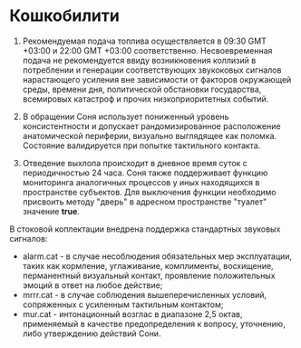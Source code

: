 # Кошкобилити

1. Рекомендуемая подача топлива осуществляется в 09:30 GMT +03:00 и 22:00 GMT +03:00 соответственно. Несвоевременная подача не рекомендуется ввиду возникновения коллизий в потреблении и генерации соответствующих звукоковых сигналов нарастающего усиления вне зависимости от факторов окружающей среды, времени дня, политической обстановки государства, всемировых катастроф и прочих низкоприоритетных событий.

3. В обращении Соня использует пониженный уровень консистентности и допускает рандомизированное расположение анатомической периферии, визуально выглядящее как поломка. Состояние валидируется при попытке тактильного контакта.

5. Отведение выхлопа происходит в дневное время суток с периодичностью 24 часа. Соня также поддерживает функцию мониторинга аналогичных процессов у иных находящихся в пространстве субъектов. Для выключения функции необходимо присвоить методу "дверь" в адресном пространстве "туалет" значение **true**.

В стоковой коплектации внедрена поддержка стандартных звуковых сигналов:
- alarm.cat - в случае несоблюдения обязательных мер эксплуатации, таких как кормление, углаживание, комплименты, восхищение, перманентный визуальный контакт, проявление положительных эмоций в ответ на любое действие;
- mrrr.cat - в случае соблюдения вышеперечисленных условий, сопряженных с усиленным тактильным контактом;
- mur.cat - интонационный возглас в диапазоне 2,5 октав, применяемый в качестве предопределения к вопросу, уточнению, либо утверждению действий Сони.